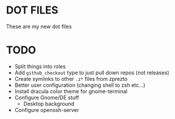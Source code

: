 # DOT FILES
These are my new dot files

# TODO
- Split things into roles
- Add `github_checkout` type to just pull down repos (not releases)
- Create symlinks to other `.z*` files from zprezto
- Better user configuration (changing shell to zsh etc...)
- Install dracula color theme for gnome-terminal
- Configure Gnome/DE stuff
  - Desktop background
- Configure openssh-server
